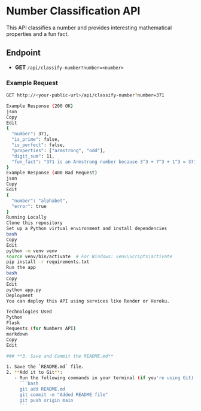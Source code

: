 # Number Classification API

This API classifies a number and provides interesting mathematical properties and a fun fact.

## Endpoint

- **GET** `/api/classify-number?number=<number>`

### Example Request

```bash
GET http://<your-public-url>/api/classify-number?number=371

Example Response (200 OK)
json
Copy
Edit
{
  "number": 371,
  "is_prime": false,
  "is_perfect": false,
  "properties": ["armstrong", "odd"],
  "digit_sum": 11,
  "fun_fact": "371 is an Armstrong number because 3^3 + 7^3 + 1^3 = 371"
}
Example Response (400 Bad Request)
json
Copy
Edit
{
  "number": "alphabet",
  "error": true
}
Running Locally
Clone this repository
Set up a Python virtual environment and install dependencies
bash
Copy
Edit
python -m venv venv
source venv/bin/activate  # For Windows: venv\Scripts\activate
pip install -r requirements.txt
Run the app
bash
Copy
Edit
python app.py
Deployment
You can deploy this API using services like Render or Heroku.

Technologies Used
Python
Flask
Requests (for Numbers API)
markdown
Copy
Edit

### **3. Save and Commit the README.md**

1. Save the `README.md` file.
2. **Add it to Git**:
   - Run the following commands in your terminal (if you're using Git):
     ```bash
     git add README.md
     git commit -m "Added README file"
     git push origin main
     ```
